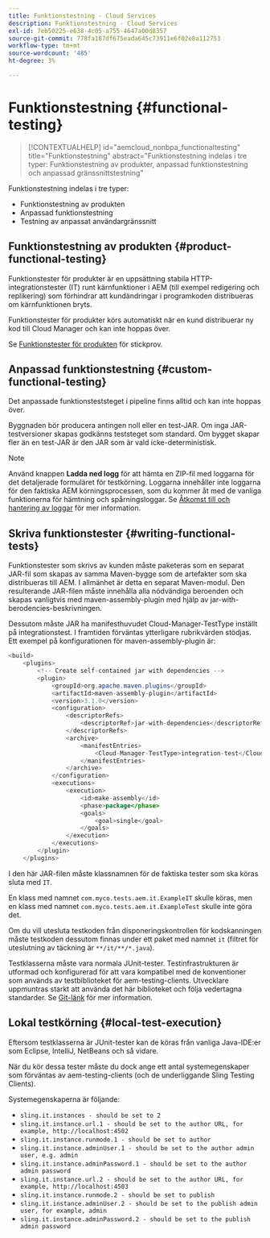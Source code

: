 ```yaml
---
title: Funktionstestning - Cloud Services
description: Funktionstestning - Cloud Services
exl-id: 7eb50225-e638-4c05-a755-4647a00d8357
source-git-commit: 778fa187df675eada645c73911e6f02e8a112753
workflow-type: tm+mt
source-wordcount: '485'
ht-degree: 3%

---
```


# Funktionstestning {#functional-testing}


>[!CONTEXTUALHELP]
>id="aemcloud_nonbpa_functionaltesting"
>title="Funktionstestning"
>abstract="Funktionstestning indelas i tre typer: Funktionstestning av produkter, anpassad funktionstestning och anpassad gränssnittstestning"

Funktionstestning indelas i tre typer:


* Funktionstestning av produkten
* Anpassad funktionstestning
* Testning av anpassat användargränssnitt

## Funktionstestning av produkten {#product-functional-testing}

Funktionstester för produkter är en uppsättning stabila HTTP-integrationstester (IT) runt kärnfunktioner i AEM (till exempel redigering och replikering) som förhindrar att kundändringar i programkoden distribueras om kärnfunktionen bryts.

Funktionstester för produkter körs automatiskt när en kund distribuerar ny kod till Cloud Manager och kan inte hoppas över.

Se [Funktionstester för produkten](https://github.com/adobe/aem-test-samples/tree/aem-cloud/smoke) för stickprov.

## Anpassad funktionstestning {#custom-functional-testing}

Det anpassade funktionsteststeget i pipeline finns alltid och kan inte hoppas över.

Byggnaden bör producera antingen noll eller en test-JAR. Om inga JAR-testversioner skapas godkänns teststeget som standard. Om bygget skapar fler än en test-JAR är den JAR som är vald icke-deterministisk.

>[!NOTE]
>Använd knappen **Ladda ned logg** för att hämta en ZIP-fil med loggarna för det detaljerade formuläret för testkörning. Loggarna innehåller inte loggarna för den faktiska AEM körningsprocessen, som du kommer åt med de vanliga funktionerna för hämtning och spårningsloggar. Se [Åtkomst till och hantering av loggar](/help/implementing/cloud-manager/manage-logs.md) för mer information.


## Skriva funktionstester {#writing-functional-tests}

Funktionstester som skrivs av kunden måste paketeras som en separat JAR-fil som skapas av samma Maven-bygge som de artefakter som ska distribueras till AEM. I allmänhet är detta en separat Maven-modul. Den resulterande JAR-filen måste innehålla alla nödvändiga beroenden och skapas vanligtvis med maven-assembly-plugin med hjälp av jar-with-berodencies-beskrivningen.

Dessutom måste JAR ha manifesthuvudet Cloud-Manager-TestType inställt på integrationstest. I framtiden förväntas ytterligare rubrikvärden stödjas. Ett exempel på konfigurationen för maven-assembly-plugin är:

```java
<build>
    <plugins>
        <!-- Create self-contained jar with dependencies -->
        <plugin>
            <groupId>org.apache.maven.plugins</groupId>
            <artifactId>maven-assembly-plugin</artifactId>
            <version>3.1.0</version>
            <configuration>
                <descriptorRefs>
                    <descriptorRef>jar-with-dependencies</descriptorRef>
                </descriptorRefs>
                <archive>
                    <manifestEntries>
                        <Cloud-Manager-TestType>integration-test</Cloud-Manager-TestType>
                    </manifestEntries>
                </archive>
            </configuration>
            <executions>
                <execution>
                    <id>make-assembly</id>
                    <phase>package</phase>
                    <goals>
                        <goal>single</goal>
                    </goals>
                </execution>
            </executions>
        </plugin>
    </plugins>
```

I den här JAR-filen måste klassnamnen för de faktiska tester som ska köras sluta med `IT`.

En klass med namnet `com.myco.tests.aem.it.ExampleIT` skulle köras, men en klass med namnet `com.myco.tests.aem.it.ExampleTest` skulle inte göra det.

Om du vill utesluta testkoden från disponeringskontrollen för kodskanningen måste testkoden dessutom finnas under ett paket med namnet `it` (filtret för uteslutning av täckning är `**/it/**/*.java`).

Testklasserna måste vara normala JUnit-tester. Testinfrastrukturen är utformad och konfigurerad för att vara kompatibel med de konventioner som används av testbiblioteket för aem-testing-clients. Utvecklare uppmuntras starkt att använda det här biblioteket och följa vedertagna standarder. Se [Git-länk](https://github.com/adobe/aem-testing-clients) för mer information.

## Lokal testkörning {#local-test-execution}

Eftersom testklasserna är JUnit-tester kan de köras från vanliga Java-IDE:er som Eclipse, IntelliJ, NetBeans och så vidare.

När du kör dessa tester måste du dock ange ett antal systemegenskaper som förväntas av aem-testing-clients (och de underliggande Sling Testing Clients).

Systemegenskaperna är följande:

* `sling.it.instances - should be set to 2`
* `sling.it.instance.url.1 - should be set to the author URL, for example, http://localhost:4502`
* `sling.it.instance.runmode.1 - should be set to author`
* `sling.it.instance.adminUser.1 - should be set to the author admin user, e.g. admin`
* `sling.it.instance.adminPassword.1 - should be set to the author admin password`
* `sling.it.instance.url.2 - should be set to the author URL, for example, http://localhost:4503`
* `sling.it.instance.runmode.2 - should be set to publish`
* `sling.it.instance.adminUser.2 - should be set to the publish admin user, for example, admin`
* `sling.it.instance.adminPassword.2 - should be set to the publish admin password`
